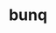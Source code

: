 ---
facebook: https://facebook.com/bunq
git: https://github.com/bunq
googleplus: https://plus.google.com/u/0/105103732066845856699
instagram: https://instagram.com/bunq
linkedin: https://linkedin.com/company/bunq
logohandle: bunq
sort: bunq
title: bunq
twitter: https://x.com/bunq
website: https://www.bunq.com/
youtube: https://youtube.com/channel/UCNZo2GsB_ToorMDDSHoo70g
---